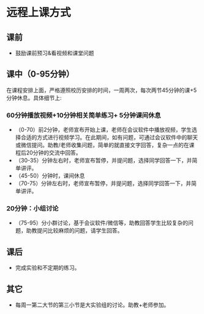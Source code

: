 # 远程上课方式

## **课前**

* 鼓励课前预习&看视频和课堂问题

## **课中（0-95分钟）**

在课程安排上面，严格遵照校历安排的时间，一周两次，每次两节45分钟的课+5分钟休息。具体细节上:

### **60分钟播放视频+10分钟相关简单练习+** 5分钟课间休息

* （0-70）前2分钟，老师宣布开始上课，老师在会议软件中播放视频，学生选择合适的方式进行视频学习。在此期间，如有问题，可通过会议软件中的聊天或微信提问。助教/老师收集问题，简单的就直接文字回答，复杂一点的在课程后20分钟的交流中回答。
* （30-35）分钟左右时，老师宣布暂停，并提问题，选择同学回答一下，并简单讲评。
* （45-50）分钟时，课间休息
* （70-75）分钟左右时，老师宣布暂停，并提问题，选择同学回答一下，并简单讲评。

### 20分钟：小组讨论

* （75-95）分小群讨论，基于会议软件/微信等，助教回答学生比较复杂的问题，助教提问比较麻烦的问题，请学生回答。

## **课后**

* 完成实验和不定期的练习。

## **其它**

* 每周一第二大节的第三小节是大实验组的讨论。助教+老师参加。
